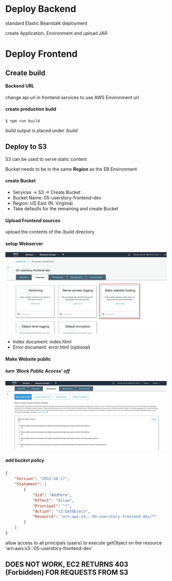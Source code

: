 # Deploy Backend
standard Elastic Beanstalk deployment

create Application, Environment and upload JAR

# Deploy Frontend

## Create build

#### Backend URL
change api url in frontend services to use
AWS Environment url

#### create production build
`$ npm run build`

build output is placed under /build

## Deploy to S3
S3 can be used to serve static content

Bucket needs to be in the same _**Region**_ as the EB Environment

#### create Bucket
- Services -> S3 -> Create Bucket
- Bucket Name: 05-userstory-frontend-dev
- Region: US East (N. Virginia)
- Take defaults for the remaining and create Bucket

#### Upload Frontend sources
upload the contents of the /build directory

#### setup Webserver

![alt](img/s3-webserver.png)

- Index document: index.html
- Error document: error.html (optional)

#### Make Website public

##### turn 'Block Public Access' off

![alt](img/block-public-access.png)

##### add bucket policy

```json
{
    "Version": "2012-10-17",
    "Statement": [
        {
            "Sid": "AddPerm",
            "Effect": "Allow",
            "Principal": "*",
            "Action": "s3:GetObject",
            "Resource": "arn:aws:s3:::05-userstory-frontend-dev/*"
        }
    ]
}
```
allow access to all principals (users) to 
execute getObject on the resource 'arn:aws:s3:::05-userstory-frontend-dev'

## DOES NOT WORK, EC2 RETURNS 403 (Forbidden) FOR REQUESTS FROM S3